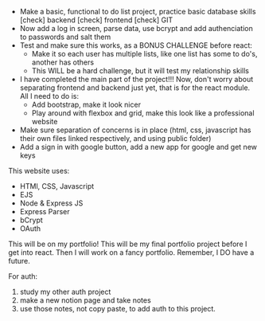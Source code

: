 - Make a basic, functional to do list project, practice basic database skills
[check] backend
[check] frontend
[check] GIT
- Now add a log in screen, parse data, use bcrypt and add authenciation to passwords and salt them
- Test and make sure this works, as a BONUS CHALLENGE before react:
  - Make it so each user has multiple lists, like one list has some to do's, another has others
  - This WILL be a hard challenge, but it will test my relationship skills
- I have completed the main part of the project!!! Now, don't worry about separating frontend and backend just yet, that is for the react module. All I need to do is:
  - Add bootstrap, make it look nicer
  - Play around with flexbox and grid, make this look like a professional website
- Make sure separation of concerns is in place (html, css, javascript has their own files linked respectively, and using public folder)
- Add a sign in with google button, add a new app for google and get new keys

This website uses:
- HTMl, CSS, Javascript
- EJS
- Node & Express JS
- Express Parser
- bCrypt
- OAuth

This will be on my portfolio! This will be my final portfolio project before I get into react. Then I will work on a fancy portfolio. Remember, I DO have a future.

For auth:
1. study my other auth project
2. make a new notion page and take notes
3. use those notes, not copy paste, to add auth to this project.

